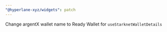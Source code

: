 ```yaml
---
"@hyperlane-xyz/widgets": patch
---
```


Change argentX wallet name to Ready Wallet for `useStarknetWalletDetails`
